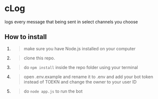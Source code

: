 # cLog

logs every message that being sent in select channels you choose

## How to install

1. > make sure you have Node.js installed on your computer


2. > clone this repo.

3. > do `npm install` inside the repo folder using your terminal

4. > open .env.example and rename it to .env and add your bot token instead of TOEKN and change the owner to your user ID

5. > do `node app.js` to run the bot





 


